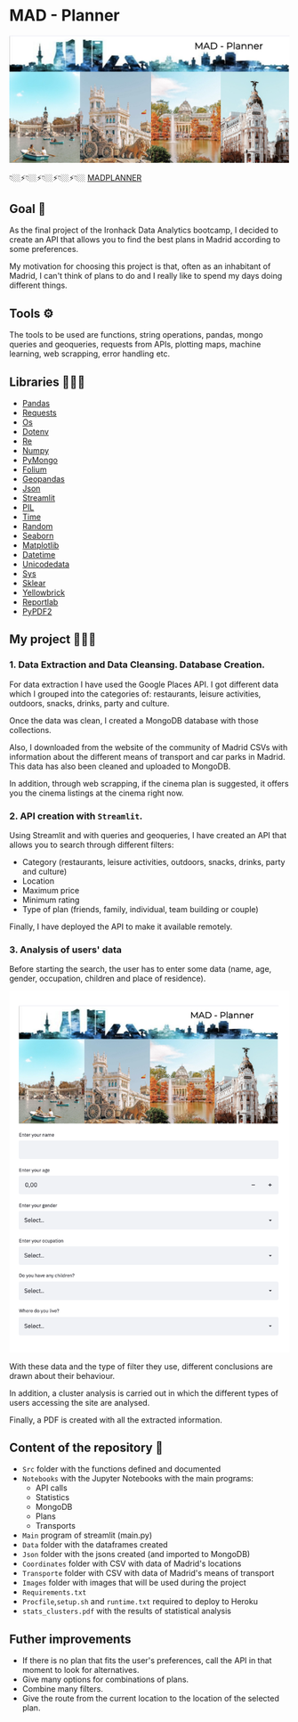 # MAD - Planner

<img src="images/madrid.png">

👇🏼⚡👇🏼⚡👇🏼⚡👇🏼⚡👇🏼
[MADPLANNER](https://madplanner.herokuapp.com/)

## Goal 🏁
As the final project of the Ironhack Data Analytics bootcamp, I decided to create an API that allows you to find the best plans in Madrid according to some preferences.

My motivation for choosing this project is that, often as an inhabitant of Madrid, I can't think of plans to do and I really like to spend my days doing different things. 

## Tools ⚙️
The tools to be used are functions, string operations, pandas, mongo queries and geoqueries, requests from APIs, plotting maps, machine learning, web scrapping, error handling etc. 

## Libraries 👩🏼‍🏫
- [Pandas](https://pandas.pydata.org/docs/)
- [Requests](https://docs.python-requests.org/en/master/)
- [Os](https://docs.python.org/3/library/os.html)
- [Dotenv](https://pypi.org/project/python-dotenv/)
- [Re](https://docs.python.org/3/library/re.html)
- [Numpy](https://numpy.org/doc/)
- [PyMongo](https://pymongo.readthedocs.io/en/stable/)
- [Folium](https://python-visualization.github.io/folium/)
- [Geopandas](https://geopandas.org/)
- [Json](https://docs.python.org/3/library/json.html)
- [Streamlit](https://docs.streamlit.io/en/stable/)
- [PIL](https://pillow.readthedocs.io/en/stable/)
- [Time](https://docs.python.org/3/library/time.html)
- [Random](https://docs.python.org/3/library/random.html)
- [Seaborn](https://seaborn.pydata.org/)
- [Matplotlib](https://matplotlib.org/)
- [Datetime](https://docs.python.org/3/library/datetime.html)
- [Unicodedata](https://docs.python.org/3/library/unicodedata.html)
- [Sys](https://docs.python.org/3/library/sys.html)
- [Sklear](https://scikit-learn.org/stable/)
- [Yellowbrick](https://www.scikit-yb.org/en/latest/)
- [Reportlab](https://www.reportlab.com/dev/docs/)
- [PyPDF2](https://pythonhosted.org/PyPDF2/)


## My project 👩🏼‍💻
### 1. Data Extraction and Data Cleansing. Database Creation.
For data extraction I have used the Google Places API. I got different data which I grouped into the categories of: restaurants, leisure activities, outdoors, snacks, drinks, party  and culture. 

Once the data was clean, I created a MongoDB database with those collections. 

Also, I downloaded from the website of the community of Madrid CSVs with information about the different means of transport and car parks in Madrid. This data has also been cleaned and uploaded to MongoDB.

In addition, through web scrapping, if the cinema plan is suggested, it offers you the cinema listings at the cinema right now. 

### 2. API creation with `Streamlit`.
Using Streamlit and with queries and geoqueries, I have created an API that allows you to search through different filters: 
- Category (restaurants, leisure activities, outdoors, snacks, drinks, party  and culture) 
- Location
- Maximum price
- Minimum rating
- Type of plan (friends, family, individual, team building or couple) 

Finally, I have deployed the API to make it available remotely. 

### 3. Analysis of users' data
Before starting the search, the user has to enter some data (name, age, gender, occupation, children and place of residence).

<img src="images/ejemplo.png">

With these data and the type of filter they use, different conclusions are drawn about their behaviour.

In addition, a cluster analysis is carried out in which the different types of users accessing the site are analysed. 

Finally, a PDF is created with all the extracted information.

## Content of the repository 👀
- `Src` folder with the functions defined and documented
- `Notebooks` with the Jupyter Notebooks with the main programs:
    * API calls
    * Statistics
    * MongoDB
    * Plans
    * Transports
- `Main` program of streamlit (main.py)
- `Data` folder with the dataframes created
- `Json` folder with the jsons created (and imported to MongoDB)
- `Coordinates` folder with CSV with data of Madrid's locations
- `Transporte` folder with CSV with data of Madrid's means of transport
- `Images` folder with images that will be used during the project
- `Requirements.txt`
- `Procfile`,`setup.sh` and `runtime.txt` required to deploy to Heroku
- `stats_clusters.pdf` with the results of statistical analysis 

## Futher improvements
- If there is no plan that fits the user's preferences, call the API in that moment to look for alternatives. 
- Give many options for combinations of plans.
- Combine many filters.
- Give the route from the current location to the location of the selected plan. 
